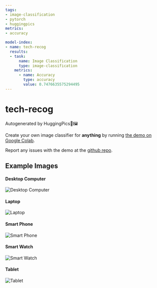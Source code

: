 ```yaml
---
tags:
- image-classification
- pytorch
- huggingpics
metrics:
- accuracy

model-index:
- name: tech-recog
  results:
  - task:
      name: Image Classification
      type: image-classification
    metrics:
      - name: Accuracy
        type: accuracy
        value: 0.7476635575294495
---
```


# tech-recog


Autogenerated by HuggingPics🤗🖼️

Create your own image classifier for **anything** by running [the demo on Google Colab](https://colab.research.google.com/github/nateraw/huggingpics/blob/main/HuggingPics.ipynb).

Report any issues with the demo at the [github repo](https://github.com/nateraw/huggingpics).


## Example Images


#### Desktop Computer

![Desktop Computer](images/Desktop_Computer.jpg)

#### Laptop

![Laptop](images/Laptop.jpg)

#### Smart Phone

![Smart Phone](images/Smart_Phone.jpg)

#### Smart Watch

![Smart Watch](images/Smart_Watch.jpg)

#### Tablet

![Tablet](images/Tablet.jpg)